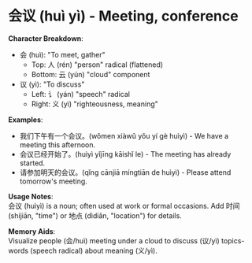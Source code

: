 # **会议 (huì yì) - Meeting, conference**

**Character Breakdown**:  
- 会 (huì): "To meet, gather"
  - Top: 人 (rén) "person" radical (flattened)
  - Bottom: 云 (yún) "cloud" component  
- 议 (yì): "To discuss"
  - Left: 讠 (yán) "speech" radical
  - Right: 义 (yì) "righteousness, meaning"

**Examples**:  
- 我们下午有一个会议。(wǒmen xiàwǔ yǒu yí gè huìyì) - We have a meeting this afternoon.  
- 会议已经开始了。(huìyì yǐjīng kāishǐ le) - The meeting has already started.  
- 请参加明天的会议。(qǐng cānjiā míngtiān de huìyì) - Please attend tomorrow's meeting.

**Usage Notes**:  
会议 (huìyì) is a noun; often used at work or formal occasions. Add 时间 (shíjiān, "time") or 地点 (dìdiǎn, "location") for details.

**Memory Aids**:  
Visualize people (会/huì) meeting under a cloud to discuss (议/yì) topics-words (speech radical) about meaning (义/yì).